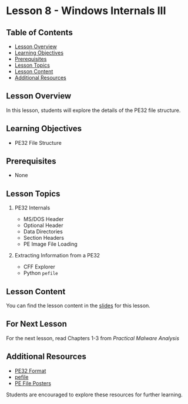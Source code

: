 # Lesson 8 - Windows Internals III


## Table of Contents
- [Lesson Overview](#lesson-overview)
- [Learning Objectives](#learning-objectives)
- [Prerequisites](#prerequisites)
- [Lesson Topics](#lesson-topics)
- [Lesson Content](#lesson-content)
- [Additional Resources](#additional-resources)

## Lesson Overview

In this lesson, students will explore the details of the PE32 file structure.

## Learning Objectives

- PE32 File Structure

## Prerequisites

- None

## Lesson Topics

1. PE32 Internals
   - MS/DOS Header
   - Optional Header
   - Data Directories
   - Section Headers
   - PE Image File Loading

2. Extracting Information from a PE32
   - CFF Explorer
   - Python `pefile`

## Lesson Content

You can find the lesson content in the [slides](https://github.com/usma-eecs/cs483/blob/main/Lesson%2008/Lesson%208%20-%20Windows%20Internals%20III.pptx) for this lesson.

## For Next Lesson

For the next lesson, read Chapters 1-3 from *Practical Malware Analysis*


## Additional Resources

- [PE32 Format](https://learn.microsoft.com/en-us/windows/win32/debug/pe-format)
- [pefile](https://github.com/erocarrera/pefile)
- [PE File Posters](http://blog.dkbza.org/2012/08/pe-file-format-graphs.html)

Students are encouraged to explore these resources for further learning.
